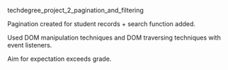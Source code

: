 techdegree_project_2_pagination_and_filtering

Pagination created for student records + search function added.

Used DOM manipulation techniques and DOM traversing techniques with event listeners.

Aim for expectation exceeds grade.